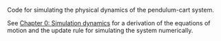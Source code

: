 Code for simulating the physical dynamics of the pendulum-cart system.

See [Chapter 0: Simulation dynamics](writeup/0-sim.pdf) for a derivation of the equations of motion and the update rule for simulating the system numerically.
